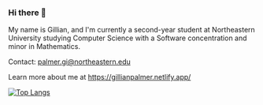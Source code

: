 ### Hi there 👋
My name is Gillian, and I'm currently a second-year student at Northeastern University studying Computer Science with a Software concentration and minor in Mathematics.

Contact: palmer.gi@northeastern.edu

Learn more about me at https://gillianpalmer.netlify.app/

[![Top Langs](https://github-readme-stats.vercel.app/api/top-langs/?username=gpalmer27&layout=pie)](https://github.com/anuraghazra/github-readme-stats)



<!--
**gpalmer27/gpalmer27** is a ✨ _special_ ✨ repository because its `README.md` (this file) appears on your GitHub profile.

Here are some ideas to get you started:

- 🔭 I’m currently working on ...
- 🌱 I’m currently learning ...
- 👯 I’m looking to collaborate on ...
- 🤔 I’m looking for help with ...
- 💬 Ask me about ...
- 📫 How to reach me: palmer.gi@northeastern.edu
- 😄 Pronouns: she/her
- ⚡ Fun fact: ...
-->
